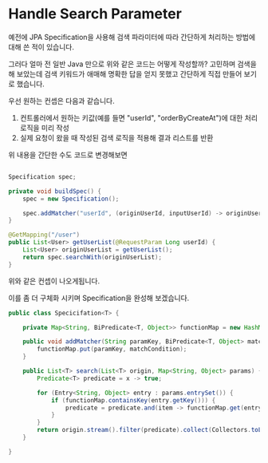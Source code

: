 # Handle Search Parameter

예전에 JPA Specification을 사용해 검색 파라미터에 따라 간단하게 처리하는 방법에 대해 쓴 적이 있습니다.

그러다 얼마 전 일반 Java 만으로 위와 같은 코드는 어떻게 작성할까? 고민하며 검색을 해 보았는데 검색 키워드가 애매해 명확한 답을 얻지 못했고 간단하게 직접 만들어 보기로 했습니다.

우선 원하는 컨셉은 다음과 같습니다.

1. 컨트롤러에서 원하는 키값(예를 들면 "userId", "orderByCreateAt")에 대한 처리 로직을 미리 작성
2. 실제 요청이 왔을 때 작성된 검색 로직을 적용해 결과 리스트를 반환

위 내용을 간단한 수도 코드로 변경해보면

```java

Specification spec;

private void buildSpec() {
    spec = new Specification();

    spec.addMatcher("userId", (originUserId, inputUserId) -> originUserId.equals(inputUserId));
}

@GetMapping("/user")
public List<User> getUserList(@RequestParam Long userId) {
    List<User> originUserList = getUserList();
    return spec.searchWith(originUserList);
}

```

위와 같은 컨셉이 나오게됩니다.

이를 좀 더 구체화 시키며 Specification을 완성해 보겠습니다.

```java
public class Specicifation<T> {

    private Map<String, BiPredicate<T, Object>> functionMap = new HashMap<>();

    public void addMatcher(String paramKey, BiPredicate<T, Object> matchCondition) {
        functionMap.put(paramKey, matchCondition);
    }

    public List<T> search(List<T> origin, Map<String, Object> params) {
        Predicate<T> predicate = x -> true;

        for (Entry<String, Object> entry : params.entrySet()) {
            if (functionMap.containsKey(entry.getKey())) {
                predicate = predicate.and(item -> functionMap.get(entry.getKey()).test(item, entry.getValue()));
            }
        }
        return origin.stream().filter(predicate).collect(Collectors.toList());
    }

}
```